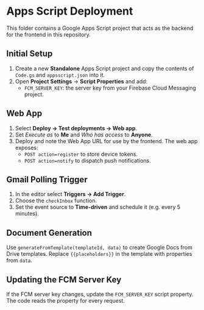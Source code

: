 # Apps Script Deployment

This folder contains a Google Apps Script project that acts as the backend for the frontend in this repository.

## Initial Setup
1. Create a new **Standalone** Apps Script project and copy the contents of `Code.gs` and `appsscript.json` into it.
2. Open **Project Settings** → **Script Properties** and add:
   - `FCM_SERVER_KEY`: the server key from your Firebase Cloud Messaging project.

## Web App
1. Select **Deploy → Test deployments → Web app**.
2. Set *Execute as* to **Me** and *Who has access* to **Anyone**.
3. Deploy and note the Web App URL for use by the frontend. The web app exposes:
   - `POST action=register` to store device tokens.
   - `POST action=notify` to dispatch push notifications.

## Gmail Polling Trigger
1. In the editor select **Triggers → Add Trigger**.
2. Choose the `checkInbox` function.
3. Set the event source to **Time-driven** and schedule it (e.g. every 5 minutes).

## Document Generation
Use `generateFromTemplate(templateId, data)` to create Google Docs from Drive templates. Replace `{{placeholders}}` in the template with properties from `data`.

## Updating the FCM Server Key
If the FCM server key changes, update the `FCM_SERVER_KEY` script property. The code reads the property for every request.

